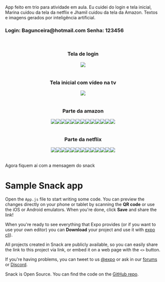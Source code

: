 App feito em trio para atividade em aula. Eu cuidei do login e tela inicial, Marina cuidou da tela da netflix e Jhamil cuidou da tela da Amazon. Textos e imagens gerados por inteligência artificial.<br>
  <h3>Login: Bagunceira@hotmail.com Senha: 123456</h3>
<br>

<div align="center">
  <h3>Tela de login</h3>
  <img src="Printsapp/1.png">
</div>
<br>
<div align="center">
  <h3>Tela inicial com vídeo na tv</h3>
  <img src="Printsapp/2.png">
</div>
<br>
<div align="center">
  <h3>Parte da amazon</h3>
  <img src="Printsapp/3.png"><img src="Printsapp/4.png"><img src="Printsapp/5.png"><img src="Printsapp/6.png"><img src="Printsapp/7.png"><img src="Printsapp/8.png"><img src="Printsapp/9.png"><img src="Printsapp/10.png"><img src="Printsapp/11.png"><img src="Printsapp/12.png"><img src="Printsapp/13.png"><img src="Printsapp/14.png"><img src="Printsapp/15.png">
</div>
<br>

<div align="center">
  <h3>Parte da netflix</h3>
  <img src="Printsapp/16.png"><img src="Printsapp/17.png"><img src="Printsapp/18.png"><img src="Printsapp/19.png"><img src="Printsapp/20.png"><img src="Printsapp/21.png"><img src="Printsapp/22.png"><img src="Printsapp/23.png"><img src="Printsapp/24.png"><img src="Printsapp/25.png"><img src="Printsapp/26.png"><img src="Printsapp/27.png"><img src="Printsapp/28.png">
</div>
<br><br>
Agora fiquem aí com a mensagem do snack

# Sample Snack app

Open the `App.js` file to start writing some code. You can preview the changes directly on your phone or tablet by scanning the **QR code** or use the iOS or Android emulators. When you're done, click **Save** and share the link!

When you're ready to see everything that Expo provides (or if you want to use your own editor) you can **Download** your project and use it with [expo cli](https://docs.expo.dev/get-started/installation/#expo-cli)).

All projects created in Snack are publicly available, so you can easily share the link to this project via link, or embed it on a web page with the `<>` button.

If you're having problems, you can tweet to us [@expo](https://twitter.com/expo) or ask in our [forums](https://forums.expo.dev/c/expo-dev-tools/61) or [Discord](https://chat.expo.dev/).

Snack is Open Source. You can find the code on the [GitHub repo](https://github.com/expo/snack).
